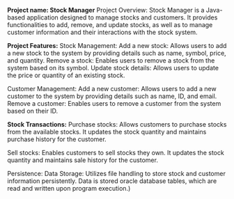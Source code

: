 **Project name: Stock Manager**
Project Overview:
Stock Manager is a Java-based application designed to manage stocks and customers. It provides functionalities to add, remove, and update stocks, as well as to manage customer information and their interactions with the stock system.


**Project Features:**
Stock Management:
Add a new stock: Allows users to add a new stock to the system by providing details such as name, symbol, price, and quantity.
Remove a stock: Enables users to remove a stock from the system based on its symbol.
Update stock details: Allows users to update the price or quantity of an existing stock.

Customer Management:
Add a new customer: Allows users to add a new customer to the system by providing details such as name, ID, and email.
Remove a customer: Enables users to remove a customer from the system based on their ID.


**Stock Transactions:**
Purchase stocks: 
Allows customers to purchase stocks from the available stocks. It updates the stock quantity and maintains purchase history for the customer.

Sell stocks: 
Enables customers to sell stocks they own. It updates the stock quantity and maintains sale history for the customer.

Persistence:
Data Storage: Utilizes file handling to store stock and customer information persistently. Data is stored oracle database tables, which are read and written upon program execution.)
